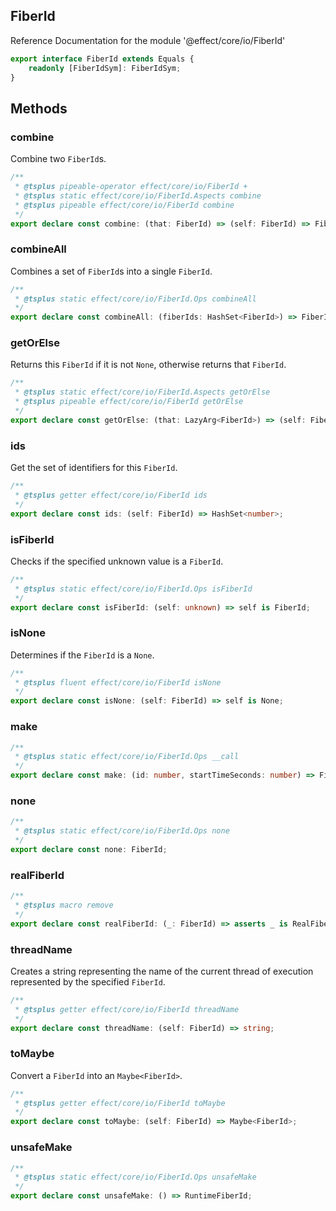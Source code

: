 ## FiberId

Reference Documentation for the module '@effect/core/io/FiberId'

```ts
export interface FiberId extends Equals {
    readonly [FiberIdSym]: FiberIdSym;
}
```

## Methods

### combine

Combine two `FiberId`s.

```ts
/**
 * @tsplus pipeable-operator effect/core/io/FiberId +
 * @tsplus static effect/core/io/FiberId.Aspects combine
 * @tsplus pipeable effect/core/io/FiberId combine
 */
export declare const combine: (that: FiberId) => (self: FiberId) => FiberId;
```

### combineAll

Combines a set of `FiberId`s into a single `FiberId`.

```ts
/**
 * @tsplus static effect/core/io/FiberId.Ops combineAll
 */
export declare const combineAll: (fiberIds: HashSet<FiberId>) => FiberId;
```

### getOrElse

Returns this `FiberId` if it is not `None`, otherwise returns that `FiberId`.

```ts
/**
 * @tsplus static effect/core/io/FiberId.Aspects getOrElse
 * @tsplus pipeable effect/core/io/FiberId getOrElse
 */
export declare const getOrElse: (that: LazyArg<FiberId>) => (self: FiberId) => FiberId;
```

### ids

Get the set of identifiers for this `FiberId`.

```ts
/**
 * @tsplus getter effect/core/io/FiberId ids
 */
export declare const ids: (self: FiberId) => HashSet<number>;
```

### isFiberId

Checks if the specified unknown value is a `FiberId`.

```ts
/**
 * @tsplus static effect/core/io/FiberId.Ops isFiberId
 */
export declare const isFiberId: (self: unknown) => self is FiberId;
```

### isNone

Determines if the `FiberId` is a `None`.

```ts
/**
 * @tsplus fluent effect/core/io/FiberId isNone
 */
export declare const isNone: (self: FiberId) => self is None;
```

### make

```ts
/**
 * @tsplus static effect/core/io/FiberId.Ops __call
 */
export declare const make: (id: number, startTimeSeconds: number) => FiberId;
```

### none

```ts
/**
 * @tsplus static effect/core/io/FiberId.Ops none
 */
export declare const none: FiberId;
```

### realFiberId

```ts
/**
 * @tsplus macro remove
 */
export declare const realFiberId: (_: FiberId) => asserts _ is RealFiberId;
```

### threadName

Creates a string representing the name of the current thread of execution
represented by the specified `FiberId`.

```ts
/**
 * @tsplus getter effect/core/io/FiberId threadName
 */
export declare const threadName: (self: FiberId) => string;
```

### toMaybe

Convert a `FiberId` into an `Maybe<FiberId>`.

```ts
/**
 * @tsplus getter effect/core/io/FiberId toMaybe
 */
export declare const toMaybe: (self: FiberId) => Maybe<FiberId>;
```

### unsafeMake

```ts
/**
 * @tsplus static effect/core/io/FiberId.Ops unsafeMake
 */
export declare const unsafeMake: () => RuntimeFiberId;
```

